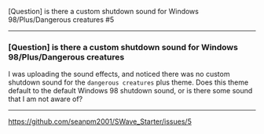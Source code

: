[Question] is there a custom shutdown sound for Windows 98/Plus/Dangerous creatures #5

***

### [Question] is there a custom shutdown sound for Windows 98/Plus/Dangerous creatures

I was uploading the sound effects, and noticed there was no custom shutdown sound for the `dangerous creatures` plus theme. Does this theme default to the default Windows 98 shutdown sound, or is there some sound that I am not aware of?

***

https://github.com/seanpm2001/SWave_Starter/issues/5

